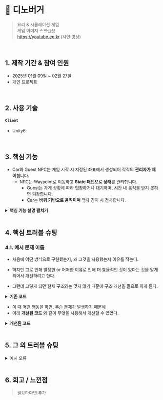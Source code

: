 # 📌 디노버거
>요리 & 시뮬레이션 게임  
>게임 이미지 스크린샷  
>https://youtube.co.kr (시연 영상)

</br>

## 1. 제작 기간 & 참여 인원
- 2025년 01월 09일 ~ 02월 27일
- 개인 프로젝트

</br>

## 2. 사용 기술
#### `Client`
- Unity6

</br>

## 3. 핵심 기능
- Car와 Guest NPC는 게임 시작 시 지정된 좌표에서 생성되어 각각의 **관리자가 제어**합니다.
  - NPC는 Waypoint로 이동하고 **State 패턴으로 상태**를 관리합니다.
    - Guest는 가게 상황에 따라 입장하거나 대기하며, 시간 내 음식을 받지 못하면 퇴장합니다.
    - Car는 **바퀴 기반으로 움직이며** 앞차 감지 시 정차합니다.

<details>
<summary><b>핵심 기능 설명 펼치기</b></summary>
<div markdown="1">

### 3.1. NPC Spawn
![Guest Spawner](https://github.com/user-attachments/assets/48a913c4-0c12-4b61-89e0-12c53683303f)

- **Spawner 초기화** 📌 [코드 확인](https://github.com/MSKim0215/Dino_Burger/blob/26f141d32664c3031c122082ff2f87f32028f7fd/Assets/Scripts/Manager/Game/GuestManager.cs#L15)
  - 게임이 시작되면 미리 설정된 좌표를 불러와 생성 좌표를 초기화합니다.
- **NPC 생성** 📌 [코드 확인](https://github.com/MSKim0215/Dino_Burger/blob/26f141d32664c3031c122082ff2f87f32028f7fd/Assets/Scripts/Manager/Game/GuestManager.cs#L142)
  - 일정 시간마다 지정된 좌표에 NPC를 생성합니다.
  - 생성은 오브젝트 풀 매니저를 통해 이루어집니다.
- **NPC 종류**
  - Car와 Guest로 구성되어 있으며, 각각 해당 Spawner와 Manager가 관리합니다.

### 3.2. NPC Controller
![Waypoints](https://github.com/user-attachments/assets/bacc1852-58c0-4769-b015-ef2cf7205e34)

- **Waypoint 관리** 📌 [코드 확인](https://github.com/MSKim0215/Dino_Burger/blob/60bad920ddef8afa78d04c82898a29378f8cdaea/Assets/Scripts/Manager/Game/WaypointManager.cs#L44)
  - 게임 시작 시 Waypoint 타입별 좌표값을 초기화합니다.
  - 설정된 Waypoint 타입에 따라 다음 이동 좌표를 제공합니다.

![Guest Controller](https://github.com/user-attachments/assets/52cf0b40-bc91-4305-915e-02d5ceb36406)

- **State 패턴** 📌 [코드 확인](https://github.com/MSKim0215/Dino_Burger/blob/60bad920ddef8afa78d04c82898a29378f8cdaea/Assets/Scripts/Utils/State/CharacterState.cs#L235)
  - 캐릭터의 현재 상태를 관리합니다.
    - 상태 전환 시 실행되는 함수들을 관리합니다.
- **Guest 동작** 📌 [코드 확인](https://github.com/MSKim0215/Dino_Burger/blob/60bad920ddef8afa78d04c82898a29378f8cdaea/Assets/Scripts/Character/GuestController.cs#L152)
  - 목표 Waypoint를 기준으로 이동을 설정하고 실행합니다.
    - 지정된 좌표에 도달하면 다음 좌표를 목표로 설정합니다.
  - 가게 입장 가능 여부를 판단하고 행동합니다.
    - 자연스러운 동선을 위해 확률 기반으로 가게 내부 이동을 결정합니다.
    - 픽업존과 웨이팅존이 모두 가득 찬 경우에는 내부 이동이 결정되어도 입장하지 않습니다.
  - 픽업존이 가득 찬 경우 웨이팅존으로 이동합니다.
  - 주문 후 인내시간 내에 음식을 수령하거나 실패하면 퇴장합니다.
    - 주문은 가능한 재료 중에서 무작위로 선택됩니다.

<figure class="half">  
  <img src="https://github.com/user-attachments/assets/89c20685-af82-4e2b-a20e-68fff5e1799f" alt="바퀴의 회전력으로 이동" width="350">
  <img src="https://github.com/user-attachments/assets/b0344baf-6fa7-4992-8220-2bad166bb3ba" alt="지면과 닿지 않으면 이동 불가" width="350"> 
</figure>

- **Car 동작** 📌 [코드 확인](https://github.com/MSKim0215/Dino_Burger/blob/60bad920ddef8afa78d04c82898a29378f8cdaea/Assets/Scripts/Character/CarController.cs#L77)
  - Guest와 동일하게 목표 Waypoint를 기준으로 이동을 설정하고 실행합니다.
  - 자연스러운 이동을 위해 Wheel Collider를 사용했습니다.
    - 자동차 바퀴는 가속 힘에 비례하여 회전하며, 이 회전력으로 전진합니다.
  - 일정 거리 내에 다른 Car가 감지되면 제동력이 발생하여 정차합니다.

### 3.3. Player Controller

### 3.4. Food Controller

</div>
</details>

</br>

## 4. 핵심 트러블 슈팅
### 4.1. 예시 문제 이름
- 처음에 어떤 방식으로 구현했는지, 왜 그것을 사용했는지 이유를 적는다.

- 하지만 그로 인해 발생한 or 어떠한 이유로 인해 더 효율적인 것이 있다는 것을 알게 되어서 개선하려고 한다.

- 그런데 그렇게 되면 현재 구조와는 맞지 않기 때문에 구조 개선을 필요로 하게 된다.

<details>
<summary><b>기존 코드</b></summary>
<div markdown="1">

~~~c#
// example code
~~~

</div>
</details>

- 이 때 어떤 행동을 하면, 무슨 문제가 발생하기 때문에
- 아래 **개선된 코드** 와 같이 무엇을 사용해서 개선할 수 있었다.

<details>
<summary><b>개선된 코드</b></summary>
<div markdown="1">

~~~c#
// example code
~~~

</div>
</details>

</br>

## 5. 그 외 트러블 슈팅
<details>
<summary>예시 오류</summary>
<div markdown="1">

- 어떤 방식으로 해결함
- 참고 링크 이미지 등 첨부하면 좋을듯
- 오류 문구 첨부도 좋고
- 코드가 필요한 경우 추가

</div>
</details>

</br>

## 6. 회고 / 느낀점
> 필요하다면 추가
